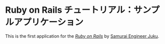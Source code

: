 
# Ruby on Rails チュートリアル：サンプルアプリケーション

This is the first application for the
[*Ruby on Rails*](http://rubyonrails.org/)
by [Samurai Engineer Juku](http://www.sejuku.net/).